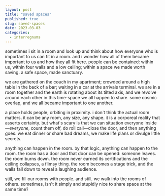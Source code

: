 ```yaml
---
layout: post
title: "saved spaces"
published: true
slug: saved-spaces
date: 2023-03-03
categories:
  - interregnums
---
```


sometimes i sit in a room and look up and think about how everyone who is important to us can fit in a room. and i wonder how all of them became important to us and how they all fit here. people can be contained: within us, within four walls and a low ceiling; within a space we made worth saving. a safe space, made sanctuary. 

we are gathered on the couch in my apartment; crowded around a high table in the back of a bar; waiting in a car at the arrivals terminal. we are in a room together and the earth is rotating about its tilted axis, and we revolve around each other in this time-space we all happen to share. some cosmic overlap, and we all became important to one another. 

a place holds people, orbiting in proximity. i don't think the actual room matters. it can be any room, any size, any shape. it is a corporeal reality that asserts certainty. but what's scary is that we can situation everyone inside—*everyone*, count them off, do roll call—close the door, and then anything goes. we eat dinner or share bad dreams, we make life plans or divulge little secrets.

anything can happen in the room. by that logic, anything can happen to the room. the room has a door and that door can be opened: someone leaves. the room burns down. the room never earned its certifications and the ceiling collapses, a flimsy thing. the room becomes a stage trick, and the walls fall down to reveal a laughing audience. 

still, we fill our rooms with people. and still, we walk into the rooms of others. sometimes, isn't it simply and stupidly nice to share space at the same time?